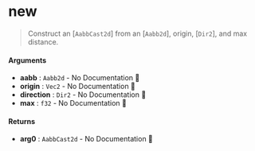 # new

>  Construct an [`AabbCast2d`] from an [`Aabb2d`], origin, [`Dir2`], and max distance.

#### Arguments

- **aabb** : `Aabb2d` \- No Documentation 🚧
- **origin** : `Vec2` \- No Documentation 🚧
- **direction** : `Dir2` \- No Documentation 🚧
- **max** : `f32` \- No Documentation 🚧

#### Returns

- **arg0** : `AabbCast2d` \- No Documentation 🚧